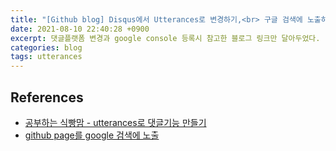 ```yaml
---
title: "[Github blog] Disqus에서 Utterances로 변경하기,<br> 구글 검색에 노출하기"
date: 2021-08-10 22:40:28 +0900
excerpt: 댓글플랫폼 변경과 google console 등록시 참고한 블로그 링크만 달아두었다.
categories: blog
tags: utterances
---
```


## References

- [공부하는 식빵맘 - utterances로 댓글기능 만들기](https://ansohxxn.github.io/blog/utterances/)
- [github page를 google 검색에 노출](https://inasie.github.io/it%EC%9D%BC%EB%B0%98/3/)
